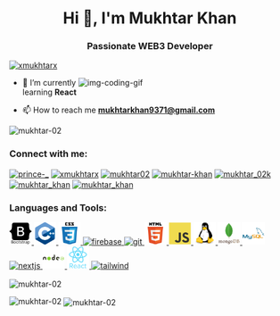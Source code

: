 <h1 align="center">Hi 👋, I'm Mukhtar Khan</h1>
<h3 align="center">Passionate WEB3 Developer</h3>

<p align="left"> <a href="https://twitter.com/xmukhtarx" target="blank"><img src="https://img.shields.io/twitter/follow/xmukhtarx?logo=twitter&style=for-the-badge" alt="xmukhtarx" /></a> </p>

<img align = "right" src = "https://media.tenor.com/3klZkDif0nsAAAAd/gaming-gif.gif" height = "auto" width = "380" alt = "img-coding-gif"> </img> 

- 🌱 I’m currently learning **React**

- 📫 How to reach me **mukhtarkhan9371@gmail.com**

<p align="left"> <img src="https://komarev.com/ghpvc/?username=mukhtar-02&label=Viewers&color=44cfcd&style=plastic" alt="mukhtar-02" /> </p>

 

<h3 align="left">Connect with me:</h3>
<p align="left">
<a href="https://codepen.io/prince-_" target="blank"><img align="center" src="https://raw.githubusercontent.com/rahuldkjain/github-profile-readme-generator/master/src/images/icons/Social/codepen.svg" alt="prince-_" height="30" width="40" /></a>
<a href="https://twitter.com/xmukhtarx" target="blank"><img align="center" src="https://raw.githubusercontent.com/rahuldkjain/github-profile-readme-generator/master/src/images/icons/Social/twitter.svg" alt="xmukhtarx" height="30" width="40" /></a>
<a href="https://linkedin.com/in/mukhtar02" target="blank"><img align="center" src="https://raw.githubusercontent.com/rahuldkjain/github-profile-readme-generator/master/src/images/icons/Social/linked-in-alt.svg" alt="mukhtar02" height="30" width="40" /></a>
<a href="https://stackoverflow.com/users/mukhtar-khan" target="blank"><img align="center" src="https://raw.githubusercontent.com/rahuldkjain/github-profile-readme-generator/master/src/images/icons/Social/stack-overflow.svg" alt="mukhtar-khan" height="30" width="40" /></a>
<a href="https://instagram.com/mukhtar_02k" target="blank"><img align="center" src="https://raw.githubusercontent.com/rahuldkjain/github-profile-readme-generator/master/src/images/icons/Social/instagram.svg" alt="mukhtar_02k" height="30" width="40" /></a>
<a href="https://www.leetcode.com/mukhtar_khan" target="blank"><img align="center" src="https://raw.githubusercontent.com/rahuldkjain/github-profile-readme-generator/master/src/images/icons/Social/leet-code.svg" alt="mukhtar_khan" height="30" width="40" /></a>
<a href="https://auth.geeksforgeeks.org/user/mukhtar_khan" target="blank"><img align="center" src="https://raw.githubusercontent.com/rahuldkjain/github-profile-readme-generator/master/src/images/icons/Social/geeks-for-geeks.svg" alt="mukhtar_khan" height="30" width="40" /></a>
</p>

<h3 align="left">Languages and Tools:</h3>
<p align="left"> <a href="https://getbootstrap.com" target="_blank" rel="noreferrer"> <img src="https://raw.githubusercontent.com/devicons/devicon/master/icons/bootstrap/bootstrap-plain-wordmark.svg" alt="bootstrap" width="40" height="40"/> </a> <a href="https://www.w3schools.com/cpp/" target="_blank" rel="noreferrer"> <img src="https://raw.githubusercontent.com/devicons/devicon/master/icons/cplusplus/cplusplus-original.svg" alt="cplusplus" width="40" height="40"/> </a> <a href="https://www.w3schools.com/css/" target="_blank" rel="noreferrer"> <img src="https://raw.githubusercontent.com/devicons/devicon/master/icons/css3/css3-original-wordmark.svg" alt="css3" width="40" height="40"/> </a> <a href="https://firebase.google.com/" target="_blank" rel="noreferrer"> <img src="https://www.vectorlogo.zone/logos/firebase/firebase-icon.svg" alt="firebase" width="40" height="40"/> </a> <a href="https://git-scm.com/" target="_blank" rel="noreferrer"> <img src="https://www.vectorlogo.zone/logos/git-scm/git-scm-icon.svg" alt="git" width="40" height="40"/> </a> <a href="https://www.w3.org/html/" target="_blank" rel="noreferrer"> <img src="https://raw.githubusercontent.com/devicons/devicon/master/icons/html5/html5-original-wordmark.svg" alt="html5" width="40" height="40"/> </a> <a href="https://developer.mozilla.org/en-US/docs/Web/JavaScript" target="_blank" rel="noreferrer"> <img src="https://raw.githubusercontent.com/devicons/devicon/master/icons/javascript/javascript-original.svg" alt="javascript" width="40" height="40"/> </a> <a href="https://www.linux.org/" target="_blank" rel="noreferrer"> <img src="https://raw.githubusercontent.com/devicons/devicon/master/icons/linux/linux-original.svg" alt="linux" width="40" height="40"/> </a> <a href="https://www.mongodb.com/" target="_blank" rel="noreferrer"> <img src="https://raw.githubusercontent.com/devicons/devicon/master/icons/mongodb/mongodb-original-wordmark.svg" alt="mongodb" width="40" height="40"/> </a> <a href="https://www.mysql.com/" target="_blank" rel="noreferrer"> <img src="https://raw.githubusercontent.com/devicons/devicon/master/icons/mysql/mysql-original-wordmark.svg" alt="mysql" width="40" height="40"/> </a> <a href="https://nextjs.org/" target="_blank" rel="noreferrer"> <img src="https://cdn.worldvectorlogo.com/logos/nextjs-2.svg" alt="nextjs" width="40" height="40"/> </a> <a href="https://nodejs.org" target="_blank" rel="noreferrer"> <img src="https://raw.githubusercontent.com/devicons/devicon/master/icons/nodejs/nodejs-original-wordmark.svg" alt="nodejs" width="40" height="40"/> </a> <a href="https://reactjs.org/" target="_blank" rel="noreferrer"> <img src="https://raw.githubusercontent.com/devicons/devicon/master/icons/react/react-original-wordmark.svg" alt="react" width="40" height="40"/> </a> <a href="https://tailwindcss.com/" target="_blank" rel="noreferrer"> <img src="https://www.vectorlogo.zone/logos/tailwindcss/tailwindcss-icon.svg" alt="tailwind" width="40" height="40"/> </a> </p>

<p><img align="center" src="https://github-readme-streak-stats.herokuapp.com/?user=mukhtar-02&theme=highcontrast" alt="mukhtar-02" /></p>

<p><img align="left" src="https://github-readme-stats.vercel.app/api/top-langs?username=mukhtar-02&show_icons=true&theme=highcontrast&title_color=66e1d2&text_color=5ee4c9&bg_color=000000&locale=en&layout=compact" alt="mukhtar-02" /></p>

<p>&nbsp;<img align="center" src="https://github-readme-stats.vercel.app/api?username=mukhtar-02&show_icons=true&theme=highcontrast&title_color=3edad0&locale=en" alt="mukhtar-02" /></p>
